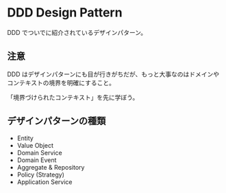 # DDD Design Pattern

DDD でついでに紹介されているデザインパターン。

## 注意

DDD はデザインパターンにも目が行きがちだが、もっと大事なのはドメインやコンテキストの境界を明確にすること。

「境界づけられたコンテキスト」を先に学ぼう。

## デザインパターンの種類

- Entity
- Value Object
- Domain Service
- Domain Event
- Aggregate & Repository
- Policy (Strategy)
- Application Service
